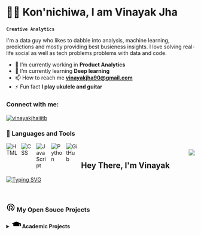 
#  🏄‍♂️ Kon'nichiwa​, I am Vinayak Jha

**`Creative Analytics `**

I'm a data guy who likes to dabble into analysis, machine learning, predictions and mostly providing best busieness insights.  I love solving real-life social as well as tech problems problems with data and code.
- 🔭 I’m currently working in **Product Analytics**
- 🌱 I’m currently learning **Deep learning**
- 📫 How to reach me **vinayakjha90@gmail.com**
- ⚡ Fun fact **I play ukulele and guitar**

<h3 align="left">Connect with me:</h3>
<p align="left">
<a href="https://linkedin.com/in/vinayakjhaiiitb" target="blank"><img align="center" src="https://raw.githubusercontent.com/rahuldkjain/github-profile-readme-generator/master/src/images/icons/Social/linked-in-alt.svg" alt="vinayakjhaiiitb" height="30" width="40" /></a>
</p>

### 🧰 Languages and Tools


<img align="left" alt="HTML" width="30px" style="padding-right:10px;" src="https://cdn.jsdelivr.net/gh/devicons/devicon/icons/html5/html5-plain.svg" />
<img align="left" alt="CSS" width="30px" style="padding-right:10px;" src="https://cdn.jsdelivr.net/gh/devicons/devicon/icons/css3/css3-plain.svg" />
<img align="left" alt="JavaScript" width="30px" style="padding-right:10px;" src="https://cdn.jsdelivr.net/gh/devicons/devicon/icons/javascript/javascript-plain.svg" />
<img align="left" alt="Python" width="30px" style="padding-right:10px;" src="https://cdn.jsdelivr.net/gh/devicons/devicon/icons/python/python-plain.svg" />
<img align="left" alt="GitHub" width="30px" style="padding-right:10px;" src="https://cdn.jsdelivr.net/gh/devicons/devicon/icons/github/github-original.svg" />

<br />

<img align="right" src="https://visitor-badge.laobi.icu/badge?page_id=brunocampos01.visitor-badgee&color=green&style=flat-square">
  
<!-- <a href="https://hits.seeyoufarm.com"><img align="right" src="https://hits.seeyoufarm.com/api/count/incr/badge.svg?url=https%3A%2F%2Fgithub.com%2Fbrunocampos01%2Fbrunocampos01&count_bg=%233D6BC8&title_bg=%23555555&icon=&icon_color=%23E7E7E7&title=views&edge_flat=false"/></a> -->

## Hey There, I'm Vinayak
<!-- <img src="https://cr-ss-service.azurewebsites.net/api/ScreenShot?widget=summary&username=brunocampos01&badges=3&show-avatar=false&style=--header-bg-color:%23000;--border-radius:10px" width="35%" align="right"> -->

[![Typing SVG](https://readme-typing-svg.herokuapp.com?color=035DC5&lines=Software+Engineer;%2B2years+of+coding+experience;Always+learninig+new+things)](https://git.io/typing-svg)


<!-- 
<details>	
<summary><a href="#"><img src="https://github.com/brunocampos01/brunocampos01/blob/main/images/icon_minimum-value.png"/></a><b> Contribuition Time Series</b></summary>
<img src="https://activity-graph.herokuapp.com/graph?username=brunocampos01&theme=react-dark&bg_color=20232a&hide_border=true" width="100%"/>
</details>
-->

<br/>

### <a href="#"><img src="https://github.com/brunocampos01/brunocampos01/blob/main/images/icon_open-source.png"/></a> My Open Souce Projects
<details>
  <summary><b> <a href="#"><img src="https://github.com/brunocampos01/brunocampos01/blob/main/images/icon_graduation.png"/></a> Academic Projects</b></summary>
  <table>
    <thead align="center">
      <tr border: none;>
	<td><b><a href="#"></a>Projects</b></td>
        <td><b><a href="#"></a>Summary</b></td>
      </tr>
    </thead>
    <tbody>
      <tr>
      	<td>
		<a href="https://github.com/brunocampos01/teoria-da-computacao">
		<b>Teoria da Computação</b></a>
	</td>
      	<td>
		<a href="https://github.com/brunocampos01/teoria-da-computacao">
		<img src="https://github-readme-stats.vercel.app/api/pin/?username=brunocampos01&repo=teoria-da-computacao&icon_color=79ff97&text_color=9f9f9f&bg_color=151515"/>
	</td>
      </tr>
      <tr>
	<td>
		<a href="https://github.com/brunocampos01/introducao-a-programacao-orientada-a-objetos">
		<b>Introdução a Programação Orientada à Objetos</b></a>
	</td>
        <td>
		<a href="https://github.com/brunocampos01/introducao-a-programacao-orientada-a-objetos">
		<img src="https://github-readme-stats.vercel.app/api/pin/?username=brunocampos01&repo=introducao-a-programacao-orientada-a-objetos&icon_color=79ff97&text_color=9f9f9f&bg_color=151515"/>
	</td>
      </tr>
    </tbody>
  </table>
  <br />
</details>
